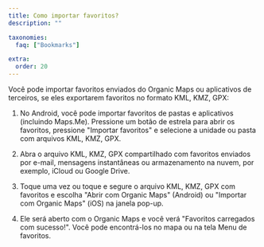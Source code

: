 ```yaml
---
title: Como importar favoritos?
description: ""

taxonomies:
  faq: ["Bookmarks"]

extra:
  order: 20
---
```


Você pode importar favoritos enviados do Organic Maps ou aplicativos de terceiros, se eles exportarem favoritos no formato KML, KMZ, GPX:

1. No Android, você pode importar favoritos de pastas e aplicativos (incluindo Maps.Me). Pressione um botão de estrela para abrir os favoritos, pressione "Importar favoritos" e selecione a unidade ou pasta com arquivos KML, KMZ, GPX.

2. Abra o arquivo KML, KMZ, GPX compartilhado com favoritos enviados por e-mail, mensagens instantâneas ou armazenamento na nuvem, por exemplo, iCloud ou Google Drive.

3. Toque uma vez ou toque e segure o arquivo KML, KMZ, GPX com favoritos e escolha "Abrir com Organic Maps" (Android) ou "Importar com Organic Maps" (iOS) na janela pop-up.

4. Ele será aberto com o Organic Maps e você verá "Favoritos carregados com sucesso!". Você pode encontrá-los no mapa ou na tela Menu de favoritos.
